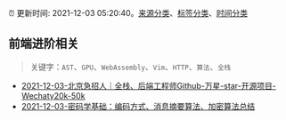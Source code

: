 :alarm_clock: 更新时间: 2021-12-03 05:20:40。[来源分类](../README.md)、[标签分类](../TAGS.md)、[时间分类](../TIMELINE.md)

## 前端进阶相关


> 关键字：`AST`、`GPU`、`WebAssembly`、`Vim`、`HTTP`、`算法`、`全栈`



- [2021-12-03-北京急招人｜全栈、后端工程师Github-万星-star-开源项目-Wechaty20k-50k](https://www.v2ex.com/t/819753) 
- [2021-12-03-密码学基础：编码方式、消息摘要算法、加密算法总结](https://toutiao.io/k/c4zz78i) 